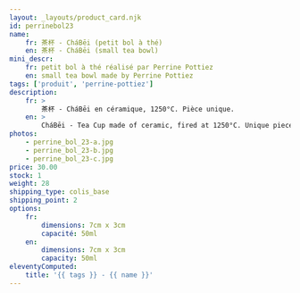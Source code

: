 ```yaml
---
layout: _layouts/product_card.njk
id: perrinebol23
name:
    fr: 茶杯 - CháBēi (petit bol à thé)
    en: 茶杯 - CháBēi (small tea bowl)
mini_descr:
    fr: petit bol à thé réalisé par Perrine Pottiez
    en: small tea bowl made by Perrine Pottiez
tags: ['produit', 'perrine-pottiez']
description: 
    fr: >
        茶杯 - CháBēi en céramique, 1250°C. Pièce unique.
    en: >
        CháBēi - Tea Cup made of ceramic, fired at 1250°C. Unique piece.
photos:
    - perrine_bol_23-a.jpg
    - perrine_bol_23-b.jpg
    - perrine_bol_23-c.jpg
price: 30.00
stock: 1
weight: 28
shipping_type: colis_base
shipping_point: 2
options:
    fr:
        dimensions: 7cm x 3cm
        capacité: 50ml
    en:
        dimensions: 7cm x 3cm
        capacity: 50ml
eleventyComputed:
    title: '{{ tags }} - {{ name }}'
---
```

